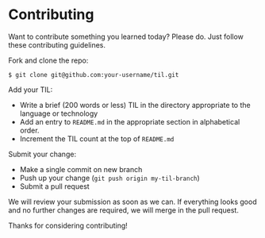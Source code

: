 # Contributing

Want to contribute something you learned today? Please do. Just follow these
contributing guidelines.

Fork and clone the repo:

```
$ git clone git@github.com:your-username/til.git
```

Add your TIL:

- Write a brief (200 words or less) TIL in the directory appropriate to the
  language or technology
- Add an entry to `README.md` in the appropriate section in alphabetical
  order.
- Increment the TIL count at the top of `README.md`

Submit your change:

- Make a single commit on new branch
- Push up your change (`git push origin my-til-branch`)
- Submit a pull request

We will review your submission as soon as we can. If everything looks good
and no further changes are required, we will merge in the pull request.

Thanks for considering contributing!
